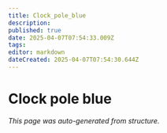 ```yaml
---
title: Clock_pole_blue
description: 
published: true
date: 2025-04-07T07:54:33.009Z
tags: 
editor: markdown
dateCreated: 2025-04-07T07:54:30.644Z
---
```


# Clock pole blue

*This page was auto-generated from structure.*